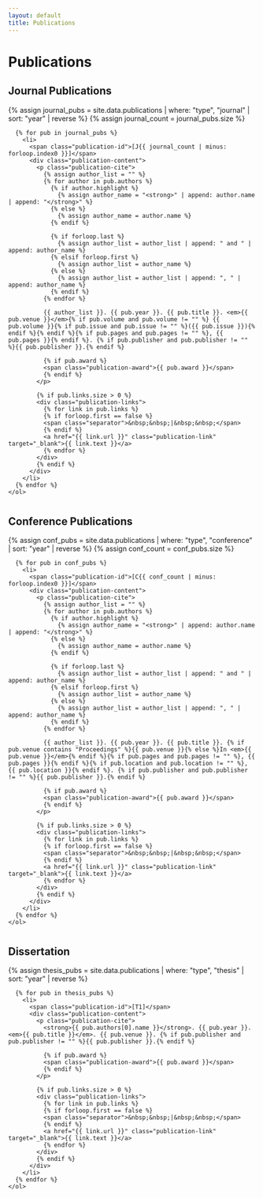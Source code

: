 ```yaml
---
layout: default
title: Publications
---
```


<style>
.page-title h1{
  margin-bottom: 0; }

.publications-container {
  margin-top: 0;
}

.publication-category {
  margin-bottom: 2.5rem;
}

.publication-list {
  list-style-type: none;
  padding-left: 0;
}

.publication-list li {
  margin-bottom: 1.5rem;
  display: grid;
  grid-template-columns: 3.5rem 1fr;
  grid-gap: 1rem;
  align-items: start;
}

.publication-id {
  font-weight: bold;
  color: #333;
  grid-column: 1;
  justify-self: start;
}

.publication-content {
  grid-column: 2;
}

.publication-cite {
  font-size: 0.95rem;
  line-height: 1.4;
  margin-bottom: 0.25rem;
}

.publication-award {
  color: #d14;
  font-weight: 500;
  display: inline-block;
  margin-top: 0.25rem;
}

.publication-links {
  margin-top: 0.25rem;
  font-size: 0.85rem;
  display: block;
  width: 100%;
}

.publication-link {
  display: inline;
  white-space: nowrap;
}

.separator {
  display: inline;
  color: #777;
  white-space: nowrap;
}
</style>

<div class="publications-container">
<h1 class="page-title"> Publications </h1>
  <!-- Journal Publications -->
  <div class="publication-category">
    <h2>Journal Publications</h2>
    <ol class="publication-list">
      {% assign journal_pubs = site.data.publications | where: "type", "journal" | sort: "year" | reverse %}
      {% assign journal_count = journal_pubs.size %}
      
      {% for pub in journal_pubs %}
        <li>
          <span class="publication-id">[J{{ journal_count | minus: forloop.index0 }}]</span>
          <div class="publication-content">
            <p class="publication-cite">
              {% assign author_list = "" %}
              {% for author in pub.authors %}
                {% if author.highlight %}
                  {% assign author_name = "<strong>" | append: author.name | append: "</strong>" %}
                {% else %}
                  {% assign author_name = author.name %}
                {% endif %}
                
                {% if forloop.last %}
                  {% assign author_list = author_list | append: " and " | append: author_name %}
                {% elsif forloop.first %}
                  {% assign author_list = author_name %}
                {% else %}
                  {% assign author_list = author_list | append: ", " | append: author_name %}
                {% endif %}
              {% endfor %}
              
              {{ author_list }}. {{ pub.year }}. {{ pub.title }}. <em>{{ pub.venue }}</em>{% if pub.volume and pub.volume != "" %} {{ pub.volume }}{% if pub.issue and pub.issue != "" %}({{ pub.issue }}){% endif %}{% endif %}{% if pub.pages and pub.pages != "" %}, {{ pub.pages }}{% endif %}. {% if pub.publisher and pub.publisher != "" %}{{ pub.publisher }}.{% endif %}
              
              {% if pub.award %}
              <span class="publication-award">{{ pub.award }}</span>
              {% endif %}
            </p>
            
            {% if pub.links.size > 0 %}
            <div class="publication-links">
              {% for link in pub.links %}
              {% if forloop.first == false %}
              <span class="separator">&nbsp;&nbsp;|&nbsp;&nbsp;</span>
              {% endif %}
              <a href="{{ link.url }}" class="publication-link" target="_blank">{{ link.text }}</a>
              {% endfor %}
            </div>
            {% endif %}
          </div>
        </li>
      {% endfor %}
    </ol>
  </div>
  
  <!-- Conference Publications -->
  <div class="publication-category">
    <h2>Conference Publications</h2>
    <ol class="publication-list">
      {% assign conf_pubs = site.data.publications | where: "type", "conference" | sort: "year" | reverse %}
      {% assign conf_count = conf_pubs.size %}
      
      {% for pub in conf_pubs %}
        <li>
          <span class="publication-id">[C{{ conf_count | minus: forloop.index0 }}]</span>
          <div class="publication-content">
            <p class="publication-cite">
              {% assign author_list = "" %}
              {% for author in pub.authors %}
                {% if author.highlight %}
                  {% assign author_name = "<strong>" | append: author.name | append: "</strong>" %}
                {% else %}
                  {% assign author_name = author.name %}
                {% endif %}
                
                {% if forloop.last %}
                  {% assign author_list = author_list | append: " and " | append: author_name %}
                {% elsif forloop.first %}
                  {% assign author_list = author_name %}
                {% else %}
                  {% assign author_list = author_list | append: ", " | append: author_name %}
                {% endif %}
              {% endfor %}
              
              {{ author_list }}. {{ pub.year }}. {{ pub.title }}. {% if pub.venue contains "Proceedings" %}{{ pub.venue }}{% else %}In <em>{{ pub.venue }}</em>{% endif %}{% if pub.pages and pub.pages != "" %}, {{ pub.pages }}{% endif %}{% if pub.location and pub.location != "" %}, {{ pub.location }}{% endif %}. {% if pub.publisher and pub.publisher != "" %}{{ pub.publisher }}.{% endif %}
              
              {% if pub.award %}
              <span class="publication-award">{{ pub.award }}</span>
              {% endif %}
            </p>
            
            {% if pub.links.size > 0 %}
            <div class="publication-links">
              {% for link in pub.links %}
              {% if forloop.first == false %}
              <span class="separator">&nbsp;&nbsp;|&nbsp;&nbsp;</span>
              {% endif %}
              <a href="{{ link.url }}" class="publication-link" target="_blank">{{ link.text }}</a>
              {% endfor %}
            </div>
            {% endif %}
          </div>
        </li>
      {% endfor %}
    </ol>
  </div>
  
  <!-- Dissertation -->
  <div class="publication-category">
    <h2>Dissertation</h2>
    <ol class="publication-list">
      {% assign thesis_pubs = site.data.publications | where: "type", "thesis" | sort: "year" | reverse %}
      
      {% for pub in thesis_pubs %}
        <li>
          <span class="publication-id">[T1]</span>
          <div class="publication-content">
            <p class="publication-cite">
              <strong>{{ pub.authors[0].name }}</strong>. {{ pub.year }}. <em>{{ pub.title }}</em>. {{ pub.venue }}. {% if pub.publisher and pub.publisher != "" %}{{ pub.publisher }}.{% endif %}
              
              {% if pub.award %}
              <span class="publication-award">{{ pub.award }}</span>
              {% endif %}
            </p>
            
            {% if pub.links.size > 0 %}
            <div class="publication-links">
              {% for link in pub.links %}
              {% if forloop.first == false %}
              <span class="separator">&nbsp;&nbsp;|&nbsp;&nbsp;</span>
              {% endif %}
              <a href="{{ link.url }}" class="publication-link" target="_blank">{{ link.text }}</a>
              {% endfor %}
            </div>
            {% endif %}
          </div>
        </li>
      {% endfor %}
    </ol>
  </div>
</div>
